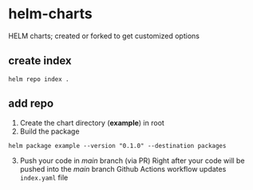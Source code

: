 # helm-charts
HELM charts; created or forked to get customized options

## create index
`helm repo index .`

## add repo
1. Create the chart directory (**example**) in root
2. Build the package

`helm package example --version "0.1.0" --destination packages`

3. Push your code in *main* branch (via PR)
Right after your code will be pushed into the *main* branch Github Actions workflow updates `index.yaml` file
